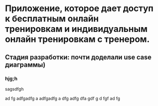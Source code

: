 # Приложение, которое дает доступ к бесплатным онлайн тренировкам и индивидуальным онлайн тренировкам с тренером.
## Стадия разработки: почти доделали use case диаграммы)
### hjg;h
sagsdfgh

ad
fg            adfgadfg
a   adfgadfg   a dfg adfg   dfa  gdf g d fgf ad fg 
